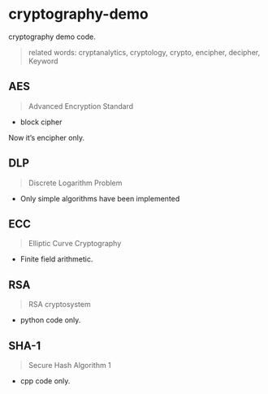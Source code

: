 # cryptography-demo
cryptography demo code.

> related words: cryptanalytics, cryptology, crypto, encipher, decipher, Keyword

## AES

> Advanced Encryption Standard

- block cipher

Now it’s encipher only.



## DLP

> Discrete Logarithm Problem

- Only simple algorithms have been implemented

## ECC

> Elliptic Curve Cryptography

- Finite field arithmetic.

## RSA

> RSA  cryptosystem

- python code only.

## SHA-1

> Secure Hash Algorithm 1

- cpp code only.

